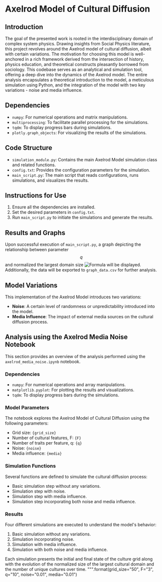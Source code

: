 # Axelrod Model of Cultural Diffusion

## Introduction
The goal of the presented work is rooted in the interdisciplinary domain of complex system physics. Drawing insights from Social Physics literature, this project revolves around the Axelrod model of cultural diffusion, albeit with certain variations. The motivation for choosing this model is well-anchored in a rich framework derived from the intersection of history, physics education, and theoretical constructs pleasantly borrowed from sociology. This codebase serves as an analytical and simulation tool, offering a deep dive into the dynamics of the Axelrod model. The entire analysis encapsulates a theoretical introduction to the model, a meticulous simulation using Python, and the integration of the model with two key variations - noise and media influence.

## Dependencies
- `numpy`: For numerical operations and matrix manipulations.
- `multiprocessing`: To facilitate parallel processing for the simulations.
- `tqdm`: To display progress bars during simulations.
- `plotly.graph_objects`: For visualizing the results of the simulations.

## Code Structure
- `simulation_module.py`: Contains the main Axelrod Model simulation class and related functions.
- `config.txt`: Provides the configuration parameters for the simulation.
- `main_script.py`: The main script that reads configurations, runs simulations, and visualizes the results.

## Instructions for Use
1. Ensure all the dependencies are installed.
2. Set the desired parameters in `config.txt`.
3. Run `main_script.py` to initiate the simulations and generate the results.

## Results and Graphs
Upon successful execution of `main_script.py`, a graph depicting the relationship between parameter $$ q $$ and normalized the largest domain size
![Formula](https://latex.codecogs.com/svg.image?%5Cfrac%7BS_%7Bmax%7D%7D%7BL%5E2%7D)
 will be displayed. Additionally, the data will be exported to `graph_data.csv` for further analysis.

## Model Variations
This implementation of the Axelrod Model introduces two variations:
- **Noise**: A certain level of randomness or unpredictability introduced into the model.
- **Media Influence**: The impact of external media sources on the cultural diffusion process.

## Analysis using the Axelrod Media Noise Notebook

This section provides an overview of the analysis performed using the `axelrod_media_noise.ipynb` notebook.

### Dependencies
- `numpy`: For numerical operations and array manipulations.
- `matplotlib.pyplot`: For plotting the results and visualizations.
- `tqdm`: To display progress bars during the simulations.

### Model Parameters
The notebook explores the Axelrod Model of Cultural Diffusion using the following parameters:
- Grid size: `{grid_size}`
- Number of cultural features, F: `{F}`
- Number of traits per feature, q: `{q}`
- Noise: `{noise}`
- Media influence: `{media}`

### Simulation Functions
Several functions are defined to simulate the cultural diffusion process:
- Basic simulation step without any variations.
- Simulation step with noise.
- Simulation step with media influence.
- Simulation step incorporating both noise and media influence.

### Results
Four different simulations are executed to understand the model's behavior:
1. Basic simulation without any variations.
2. Simulation incorporating noise.
3. Simulation with media influence.
4. Simulation with both noise and media influence.

Each simulation presents the initial and final state of the culture grid along with the evolution of the normalized size of the largest cultural domain and the number of unique cultures over time.
""".format(grid_size="50", F="3", q="10", noise="0.01", media="0.01")


